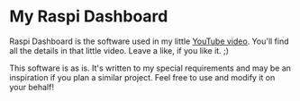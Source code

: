 # My Raspi Dashboard

Raspi Dashboard is the software used in my little [YouTube video](https://youtu.be/ZiSzMekfxC4).
You'll find all the details in that little video. Leave a like, if you like it. ;) 

This software is as is. It's written to my special requirements and may be an inspiration if you plan a similar project. Feel free to use and modify it on your behalf! 